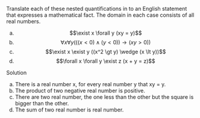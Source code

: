 Translate each of these nested quantifications in to an English statement that expresses a mathematical fact. The domain in each case consists of all real numbers.

1. $$\exist x \forall y (xy = y)$$
2. $$\forall x \forall y (((x \lt 0) \wedge (y \lt 0)) \rightarrow (xy \gt 0))$$
3. $$\exist x \exist y ((x^2 \gt y) \wedge (x \lt y))$$
4. $$\forall x \forall y \exist z (x + y = z)$$

Solution

1. There is a real number x, for every real number y that xy = y.
2. The product of two negative real number is positive.
3. There are two real number, the one less than the other but the square is bigger than the other.
4. The sum of two real number is real number.

<style type="text/css">
    ol { list-style-type: lower-alpha; }
</style>